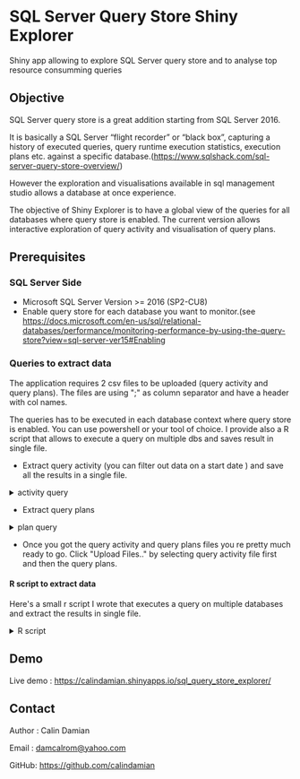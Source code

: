 
# SQL Server Query Store Shiny Explorer
Shiny app allowing to explore SQL Server query store and to analyse top resource consumming queries 


## Objective

SQL Server query store is a great addition starting from SQL Server 2016.

It is basically a SQL Server “flight recorder” or “black box”, capturing a history of executed queries, query runtime execution statistics, execution plans etc. against a specific database.(https://www.sqlshack.com/sql-server-query-store-overview/)

However the exploration and visualisations available in sql management studio allows a database at once experience.

The objective of Shiny Explorer is to have a global view of the queries for all databases where query store is enabled.
The current version allows interactive exploration of query activity and visualisation of query plans. 

## Prerequisites

### SQL Server Side

  * Microsoft SQL Server Version >= 2016 (SP2-CU8)
  * Enable query store for each database you want to monitor.(see https://docs.microsoft.com/en-us/sql/relational-databases/performance/monitoring-performance-by-using-the-query-store?view=sql-server-ver15#Enabling

### Queries to extract data

The application requires 2 csv files to be uploaded (query activity and query plans). 
The files are using ";" as column separator and have a header with col names.

The queries has to be executed in each database context where query store is enabled. You can use powershell or your tool of choice. 
I provide also a R script that allows to execute a query on multiple dbs and saves result in single file.

  * Extract query activity (you can filter out data on a start date ) and save all the results in a single file. 
<details>
<summary>activity query</summary>
    ```sql
    DECLARE @startdate DATETIME= '20200514';
    ;WITH cte
         AS (SELECT DB_NAME(DB_ID()) AS database_name, 
                    qsint.runtime_stats_interval_id, 
                    CAST(start_time AT TIME ZONE 'Central European Standard Time' AS DATETIME) AS start_time, 
                    CAST(end_time AT TIME ZONE 'Central European Standard Time' AS DATETIME) AS end_time, 
                    CASE
                        WHEN q.object_id = 0
                        THEN 'Ad-hoc'
                        ELSE OBJECT_NAME(q.object_id)
                    END AS [ObjectName], 
                    q.query_id, 
                    qp.plan_id, 
                    q.query_parameterization_type_desc, 
                    q.last_compile_memory_kb, 
                    q.last_compile_duration, 
                    CAST(rs.last_execution_time AT TIME ZONE 'Central Europe Standard Time' AS DATETIME) AS rs_last_execution_time, 
                    CAST(DATEADD(ms, -1 * last_duration / 1000, rs.last_execution_time) AT TIME ZONE 'Central Europe Standard Time' AS DATETIME) AS rs_last_execution_start_time, 
                    CAST(q.last_compile_start_time AT TIME ZONE 'Central Europe Standard Time' AS DATETIME) AS q_last_compile_start_time, 
                    rs.execution_type_desc, 
                    rs.count_executions, 
                    rs.last_duration,
                    CASE
                        WHEN count_executions > 0
                        THEN rs.avg_duration * count_executions
                        ELSE rs.last_duration
                    END AS total_duration, 
                    rs.avg_duration, 
                    rs.max_duration, 
                    rs.min_duration, 
                    rs.avg_cpu_time, 
                    rs.last_cpu_time, 
                    rs.max_cpu_time, 
                    rs.min_cpu_time, 
                    rs.avg_cpu_time * rs.count_executions AS total_cpu_time, 
                    rs.avg_rowcount, 
                    rs.last_rowcount, 
                    rs.max_rowcount, 
                    rs.min_rowcount, 
                    rs.avg_physical_io_reads, 
                    rs.max_physical_io_reads, 
                    rs.last_physical_io_reads, 
                    rs.min_physical_io_reads, 
                    rs.avg_physical_io_reads * rs.count_executions AS total_physical_io_reads, 
                    rs.avg_logical_io_reads, 
                    rs.last_logical_io_reads, 
                    rs.max_logical_io_reads, 
                    rs.min_logical_io_reads, 
                    rs.avg_logical_io_reads * rs.count_executions AS total_logical_io_reads, 
                    rs.avg_query_max_used_memory, 
                    rs.last_query_max_used_memory, 
                    rs.max_query_max_used_memory, 
                    rs.avg_query_max_used_memory * rs.count_executions AS total_query_max_used_memory, 
                    rs.last_dop, 
                    rs.min_logical_io_writes, 
                    rs.max_logical_io_writes, 
                    rs.last_logical_io_writes, 
                    rs.avg_logical_io_writes, 
                    rs.avg_logical_io_writes * rs.count_executions AS total_logical_io_writes ,
                    CAST(qt.query_sql_text AS VARCHAR(8000)) AS query_sql_text
             FROM sys.query_store_plan qp
                  INNER JOIN sys.query_store_query q ON qp.query_id = q.query_id
                  INNER JOIN sys.query_store_query_text qt ON q.query_text_id = qt.query_text_id
                  INNER JOIN sys.query_store_runtime_stats rs ON qp.plan_id = rs.plan_id
                  INNER JOIN sys.query_store_runtime_stats_interval qsint ON qsint.runtime_stats_interval_id = rs.runtime_stats_interval_id
             ----left join sys.query_store_wait_stats qsws   available on 2017
             WHERE is_internal_query != 1)
         SELECT *
         FROM cte
         WHERE 1 = 1
               AND start_time >= CAST(@startdate AS DATETIME);
    ```
</details>  

  * Extract query plans 
<details>
<summary>plan query</summary> 
    ```sql
      DECLARE @startdate DATETIME= '20200514';
      ;WITH cte
           AS (SELECT DB_NAME(DB_ID()) AS database_name, 
                      qp.plan_id, 
                      qp.query_id, 
                      CAST(start_time AT TIME ZONE 'Central Europe Standard Time' AS DATETIME) AS start_time,
                      CASE
                          WHEN count_executions > 0
                          THEN rs.avg_duration * count_executions * 1.0 / 1000 / 1000
                          ELSE rs.last_duration * 1.0 / 1000 / 1000
                      END AS total_duration_sec
               FROM sys.query_store_plan qp
                    INNER JOIN sys.query_store_query q ON qp.query_id = q.query_id
                    INNER JOIN sys.query_store_query_text qt ON q.query_text_id = qt.query_text_id
                    INNER JOIN sys.query_store_runtime_stats rs ON qp.plan_id = rs.plan_id
                    INNER JOIN sys.query_store_runtime_stats_interval qsint ON qsint.runtime_stats_interval_id = rs.runtime_stats_interval_id),
           cte_rank
           AS (SELECT *, 
                      ROW_NUMBER() OVER(
                      ORDER BY total_duration_sec DESC) AS rn  ---rank queries based on total_duration
               FROM cte
               WHERE start_time >= CAST('' AS DATETIME))
           SELECT query_id, 
                  plan_id, 
                  query_plan
           FROM sys.query_store_plan qp
           WHERE EXISTS
           (
               SELECT *
               FROM cte_rank
               WHERE query_id = qp.query_id
                     AND plan_id = qp.plan_id
                     AND rn <= 100  --- limit the number of rows 
           );
    ```
</details>


  * Once you got the query activity and query plans files you re pretty much ready to go. Click "Upload Files.." by selecting query activity file first and then the query plans.


#### R script to extract data

Here's a small r script I wrote that executes a query on multiple databases and extract the results in single file. 


<details>
<summary>R script</summary>

```r

library(DBI)
library(tidyverse)
library(bit64)
library(lubridate)

foreach_db = function (conn , sql , exclude_db = NULL , include_db = NULL) {
            '%ni%' <- Negate('%in%')
            tb_databases  = dbGetQuery(conn, " select name from sys.databases") %>% 
                as_tibble()
            if ( is.null(include_db))
                  include_db = tb_databases %>% pull(name) 
            tb_result =  dbGetQuery(conn, " select name from sys.databases") %>% 
                         as_tibble() %>% 
                         filter (name %ni% exclude_db &  name %in% include_db) %>%
                         mutate (name =  as.character(name) ) %>%
                                  select (name)  %>%
                                  mutate( tb_filename = map  (name , function (x){  
                                                                    tryCatch(
                                                                            {
                                                                             dbGetQuery(conn,  str_c("USE " , x))
                                                                             dbGetQuery(conn,sql )%>% 
                                                                             as_tibble()}
                                                                             , 
                                                                     error=function(theError) {
                                                                            print (str_c ("foreach_db|dbGetQuery|", x, " Error:" , theError))
                                                                            return(tibble())
                                                                        } )
                                                                     })  ) %>%
                                  unnest(tb_filename)
            tb_result
    }

#configure connection
#In order to access query store tables the login has to be granted "VIEW SERVER STATE"

conn <- dbConnect(odbc::odbc(), driver= "Sql Server" ,
                  server="Your Server",                                           
                  database ="master" ,
                  UID      = "Login",
                  PWD      = "****")

#exemple query to execute on multiple dbs. Replace the query with extract queries provided 
sql = "SELECT *
      FROM sys.tables ;"

#execute the query on multile dbs (excluding some dbs ) and save data on csv file
foreach_db (conn , sql , exclude_db = c("master", "model"  ,"msdb")   ) %>% 
write_delim ("C:\\Users\\results.csv" , append = F , delim = ";" ,col_names= T )


```
</details>

## Demo
Live demo : https://calindamian.shinyapps.io/sql_query_store_explorer/

## Contact

Author : Calin Damian

Email : damcalrom@yahoo.com

GitHub: https://github.com/calindamian
